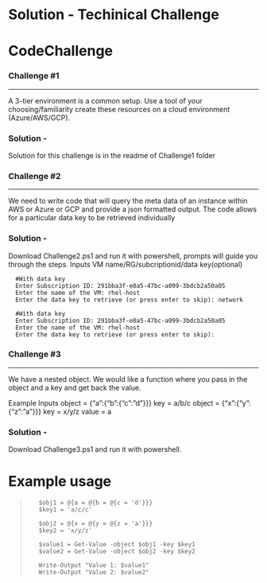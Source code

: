 # Solution - Techinical Challenge
# CodeChallenge


### Challenge #1
---

A 3-tier environment is a common setup. Use a tool of your choosing/familiarity create these resources on a cloud environment (Azure/AWS/GCP).  
 
 ### Solution -
 
Solution for this challenge is in the readme of Challenge1 folder
 
 
### Challenge #2
---

We need to write code that will query the meta data of an instance within AWS or Azure or GCP and provide a json formatted output.
The code allows for a particular data key to be retrieved individually

 ### Solution -
 
  Download Challenge2.ps1 and run it with powershell, prompts will guide you through the steps. Inputs VM name/RG/subcriptionid/data key(optional)
  
```
  #With data key 
  Enter Subscription ID: 291bba3f-e0a5-47bc-a099-3bdcb2a50a05
  Enter the name of the VM: rhel-host
  Enter the data key to retrieve (or press enter to skip): network

  #With data key 
  Enter Subscription ID: 291bba3f-e0a5-47bc-a099-3bdcb2a50a05
  Enter the name of the VM: rhel-host
  Enter the data key to retrieve (or press enter to skip): 
```
 
### Challenge #3
---

We have a nested object. We would like a function where you pass in the object and a key and get back the value.

Example Inputs
object = {“a”:{“b”:{“c”:”d”}}}
key = a/b/c
object = {“x”:{“y”:{“z”:”a”}}}
key = x/y/z
value = a

 ### Solution -

Download Challenge3.ps1 and run it with powershell.


# Example usage
>        $obj1 = @{a = @{b = @{c = 'd'}}}
>        $key1 = 'a/c/c'
>        
>        $obj2 = @{x = @{y = @{z = 'a'}}}
>        $key2 = 'x/y/z'
>        
>        $value1 = Get-Value -object $obj1 -key $key1
>        $value2 = Get-Value -object $obj2 -key $key2
>        
>        Write-Output "Value 1: $value1"
>        Write-Output "Value 2: $value2"

